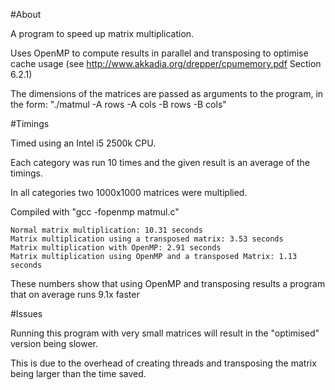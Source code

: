 #About


A program to speed up matrix multiplication.


Uses OpenMP to compute results in parallel and transposing to optimise cache usage (see http://www.akkadia.org/drepper/cpumemory.pdf Section 6.2.1)


The dimensions of the matrices are passed as arguments to the program, in the form: "./matmul -A rows -A cols -B rows -B cols"


#Timings

Timed using an Intel i5 2500k CPU.


Each category was run 10 times and the given result is an average of the timings.


In all categories two 1000x1000 matrices were multiplied.


Compiled with "gcc -fopenmp matmul.c"


	Normal matrix multiplication: 10.31 seconds
	Matrix multiplication using a transposed matrix: 3.53 seconds
	Matrix multiplication with OpenMP: 2.91 seconds
	Matrix multiplication using OpenMP and a transposed Matrix: 1.13 seconds


These numbers show that using OpenMP and transposing results a program that on average runs 9.1x faster

#Issues

Running this program with very small matrices will result in the "optimised" version being slower.


This is due to the overhead of creating threads and transposing the matrix being larger than the time saved.



